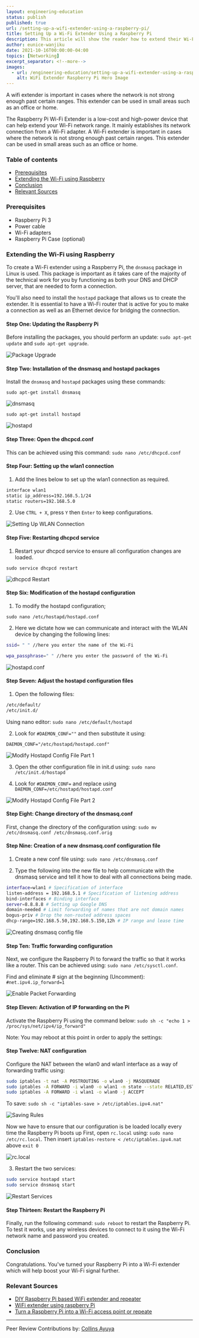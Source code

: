 ```yaml
---
layout: engineering-education
status: publish
published: true
url: /setting-up-a-wifi-extender-using-a-raspberry-pi/
title: Setting Up a Wi-Fi Extender Using a Raspberry Pi
description: This article will show the reader how to extend their Wi-Fi network range using a Raspberry Pi.
author: eunice-wanjiku
date: 2021-10-16T00:00:00-04:00
topics: [Networking]
excerpt_separator: <!--more-->
images:
  - url: /engineering-education/setting-up-a-wifi-extender-using-a-raspberry-pi/hero.jpg
    alt: WiFi Extender Raspberry Pi Hero Image
---
```

A wifi extender is important in cases where the network is not strong enough past certain ranges. This extender can be used in small areas such as an office or home.
<!--more-->
The Raspberry Pi Wi-Fi Extender is a low-cost and high-power device that can help extend your Wi-Fi network range. It mainly establishes its network connection from a Wi-Fi adapter. A Wi-Fi extender is important in cases where the network is not strong enough past certain ranges. This extender can be used in small areas such as an office or home.

### Table of contents
- [Prerequisites](#prerequisites)
- [Extending the Wi-Fi using Raspberry](#extending-the-wi-fi-using-raspberry)
- [Conclusion](#conclusion)
- [Relevant Sources](#relevant-sources)

### Prerequisites
- Raspberry Pi 3
- Power cable
- Wi-Fi adapters
- Raspberry Pi Case (optional)

### Extending the Wi-Fi using Raspberry
To create a Wi-Fi extender using a Raspberry Pi, the `dnsmasq` package in Linux is used. This package is important as it takes care of the majority of the technical work for you by functioning as both your DNS and DHCP server, that are needed to form a connection.

You'll also need to install the `hostapd` package that allows us to create the extender. It is essential to have a Wi-Fi router that is active for you to make a connection as well as an Ethernet device for bridging the connection.

#### Step One: Updating the Raspberry Pi
Before installing the packages, you should perform an update: `sudo apt-get update` and `sudo apt-get upgrade`.

![Package Upgrade](/engineering-education/setting-up-a-wifi-extender-using-a-raspberry-pi/updating_packages.png)

#### Step Two: Installation of the dnsmasq and hostapd packages
Install the `dnsmasq` and `hostapd` packages using these commands:

`sudo apt-get install dnsmasq`

![dnsmasq](/engineering-education/setting-up-a-wifi-extender-using-a-raspberry-pi/dnsmasq.png)

`sudo apt-get install hostapd`

![hostapd](/engineering-education/setting-up-a-wifi-extender-using-a-raspberry-pi/hostapd.png)

#### Step Three: Open the dhcpcd.conf
This can be achieved using this command: `sudo nano /etc/dhcpcd.conf`

#### Step Four: Setting up the wlan1 connection
1. Add the lines below to set up the wlan1 connection as required.

```bash
interface wlan1
static ip_address=192.168.5.1/24
static routers=192.168.5.0
```

2. Use `CTRL + X`, press `Y` then `Enter` to keep configurations.

![Setting Up WLAN Connection](/engineering-education/setting-up-a-wifi-extender-using-a-raspberry-pi/step4.png)

#### Step Five: Restarting dhcpcd service
1. Restart your dhcpcd service to ensure all configuration changes are loaded.

`sudo service dhcpcd restart`

![dhcpcd Restart](/engineering-education/setting-up-a-wifi-extender-using-a-raspberry-pi/step5.png)

#### Step Six: Modification of the hostapd configuration
1. To modify the hostapd configuration;

`sudo nano /etc/hostapd/hostapd.conf`

2. Here we dictate how we can communicate and interact with the WLAN device by changing the following lines:

```bash
ssid= " " //here you enter the name of the Wi-Fi

wpa_passphrase=" " //here you enter the password of the Wi-Fi
```

![hostapd.conf](/engineering-education/setting-up-a-wifi-extender-using-a-raspberry-pi/hostapd-config.png)

#### Step Seven: Adjust the hostapd configuration files
1. Open the following files:

``` bash
/etc/default/
/etc/init.d/
```

Using nano editor: `sudo nano /etc/default/hostapd`

2. Look for `#DAEMON_CONF=""` and then substitute it using:

`DAEMON_CONF="/etc/hostapd/hostapd.conf"`

![Modify Hostapd Config File Part 1](/engineering-education/setting-up-a-wifi-extender-using-a-raspberry-pi/step7a.png)

3. Open the other configuration file in init.d using: `sudo nano /etc/init.d/hostapd`

4. Look for `#DAEMON_CONF=` and replace using `DAEMON_CONF=/etc/hostapd/hostapd.conf`

![Modify Hostapd Config File Part 2](/engineering-education/setting-up-a-wifi-extender-using-a-raspberry-pi/step7b.png)

#### Step Eight: Change directory of the dnsmasq.conf

First, change the directory of the configuration using: `sudo mv /etc/dnsmasq.conf /etc/dnsmasq.conf.orig`

#### Step Nine: Creation of a new dnsmasq.conf configuration file

1. Create a new conf file using: `sudo nano /etc/dnsmasq.conf`

2. Type the following into the new file to help communicate with the dnsmasq service and tell it how to deal with all connections being made.

```bash
interface=wlan1 # Specification of interface
listen-address = 192.168.5.1 # Specification of listening address
bind-interfaces # Binding interface
server=8.8.8.8 # Setting up Google DNS
domain-needed # Limit forwarding of names that are not domain names
bogus-priv # Drop the non-routed address spaces
dhcp-range=192.168.5.50,192.168.5.150,12h # IP range and lease time
```

![Creating dnsmasq config file](/engineering-education/setting-up-a-wifi-extender-using-a-raspberry-pi/step9.png)

#### Step Ten: Traffic forwarding configuration
Next, we configure the Raspberry Pi to forward the traffic so that it works like a router. This can be achieved using: `sudo nano /etc/sysctl.conf`.

Find and eliminate # sign at the beginning (Uncomment): `#net.ipv4.ip_forward=1`

![Enable Packet Forwarding](/engineering-education/setting-up-a-wifi-extender-using-a-raspberry-pi/step10.png)

#### Step Eleven: Activation of IP forwarding on the Pi
Activate the Raspberry Pi using the command below: `sudo sh -c "echo 1 > /proc/sys/net/ipv4/ip_forward"`

Note: You may reboot at this point in order to apply the settings:

#### Step Twelve: NAT configuration
Configure the NAT between the wlan0 and wlan1 interface as a way of forwarding traffic using:

```bash
sudo iptables -t nat -A POSTROUTING -o wlan0 -j MASQUERADE
sudo iptables -A FORWARD -i wlan0 -o wlan1 -m state --state RELATED,ESTABLISHED -j ACCEPT
sudo iptables -A FORWARD -i wlan1 -o wlan0 -j ACCEPT
```

To save: `sudo sh -c "iptables-save > /etc/iptables.ipv4.nat"`

![Saving Rules](/engineering-education/setting-up-a-wifi-extender-using-a-raspberry-pi/step12.png)

Now we have to ensure that our configuration is be loaded locally every time the Raspberry Pi boots up First, open `rc.local` using: `sudo nano /etc/rc.local`. Then insert `iptables-restore < /etc/iptables.ipv4.nat` above `exit 0`

![rc.local](/engineering-education/setting-up-a-wifi-extender-using-a-raspberry-pi/step12b.png)

3. Restart the two services:

```bash
sudo service hostapd start
sudo service dnsmasq start
```

![Restart Services](/engineering-education/setting-up-a-wifi-extender-using-a-raspberry-pi/restartservice.png)

#### Step Thirteen: Restart the Raspberry Pi
Finally, run the following command: `sudo reboot` to restart the Raspberry Pi. To test it works, use any wireless devices to connect to it using the Wi-Fi network name and password you created.

### Conclusion
Congratulations. You've turned your Raspberry Pi into a Wi-Fi extender which will help boost your Wi-Fi signal further.

### Relevant Sources

- [DIY Raspberry Pi based WiFi extender and repeater](https://www.iottrends.tech/blog/diy-raspberry-pi-based-wifi-extender-and-repeater/)
- [WiFi extender using raspberry Pi](https://iot4beginners.com/wifi-extender-using-raspberry-pi/)
- [Turn a Raspberry Pi into a Wi-Fi access point or repeate](https://www.balena.io/blog/turn-a-raspberry-pi-into-a-wi-fi-access-point-or-repeater/)

---

Peer Review Contributions by: [Collins Ayuya](https://www.section.io/engineering-education/authors/collins-ayuya/)
